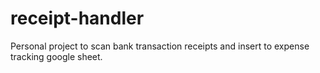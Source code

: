 # receipt-handler

Personal project to scan bank transaction receipts and insert to expense tracking google sheet.
